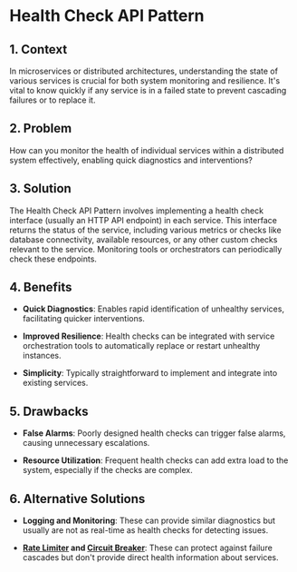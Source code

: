 # Health Check API Pattern


## 1. Context

In microservices or distributed architectures, understanding the state of various services is crucial for both system monitoring and resilience. It's vital to know quickly if any service is in a failed state to prevent cascading failures or to replace it.


## 2. Problem

How can you monitor the health of individual services within a distributed system effectively, enabling quick diagnostics and interventions?


## 3. Solution

The Health Check API Pattern involves implementing a health check interface (usually an HTTP API endpoint) in each service. This interface returns the status of the service, including various metrics or checks like database connectivity, available resources, or any other custom checks relevant to the service. Monitoring tools or orchestrators can periodically check these endpoints.


## 4. Benefits

- **Quick Diagnostics**: Enables rapid identification of unhealthy services, facilitating quicker interventions.

- **Improved Resilience**: Health checks can be integrated with service orchestration tools to automatically replace or restart unhealthy instances.

- **Simplicity**: Typically straightforward to implement and integrate into existing services.


## 5. Drawbacks

- **False Alarms**: Poorly designed health checks can trigger false alarms, causing unnecessary escalations.

- **Resource Utilization**: Frequent health checks can add extra load to the system, especially if the checks are complex.


## 6. Alternative Solutions

- **Logging and Monitoring**: These can provide similar diagnostics but usually are not as real-time as health checks for detecting issues.

- **[Rate Limiter](./Rate%20Limiter.md) and [Circuit Breaker](./Circuit%20Breaker.md)**: These can protect against failure cascades but don't provide direct health information about services.
